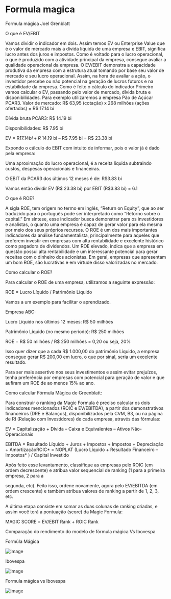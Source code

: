# Formula magica

Formula mágica Joel Grenblatt


O que é EV/EBIT


Vamos dividir o indicador em dois. Assim temos EV ou Enterprise Value que é o valor de mercado mais a dívida líquida de uma empresa e EBIT, significa lucro antes dos juros e impostos.
Como é voltado para o lucro operacional, o que é produzido com a atividade principal da empresa, consegue avaliar a qualidade operacional da empresa.
O EV/EBIT demonstra a capacidade produtiva da empresa com a estrutura atual tomando por base seu valor de mercado e seu lucro operacional. Assim, na hora de avaliar a ação, o investidor percebe ou não potencial na geração de lucros futuros e na estabilidade da empresa.
Como é feito o cálculo do indicador
Primeiro vamos calcular o EV, passando pelo valor de mercado, dívida bruta e disponibilidades. Para exemplo utilizaremos a empresa Pão de Açúcar PCAR3.
Valor de mercado: R$ 63,95 (cotação) x 268 milhões (ações ofertadas) = R$ 17.14 bi

Dívida bruta PCAR3: R$ 14.19 bi

Disponibilidades: R$ 7.95 bi

EV = R$17.14 bi + R$ 14.19 bi – R$ 7.95 bi = R$ 23.38 bi

Expondo o cálculo do EBIT com intuito de informar, pois o valor já é dado pela empresa:

Uma aproximação do lucro operacional, é a receita líquida subtraindo custos, despesas operacionais e financeiras.

O EBIT da PCAR3 dos últimos 12 meses é de: R$3.83 bi

Vamos então dividir EV (R$ 23.38 bi) por EBIT (R$3.83 bi) = 6.1

O que é ROE?

A sigla ROE, tem origem no termo em inglês, “Return on Equity”, que ao ser traduzido para o português pode ser interpretado como “Retorno sobre o capital.”
Em síntese, esse indicador busca demonstrar para os investidores e analistas, o quanto uma empresa é capaz de gerar valor para ela mesma por meio dos seus próprios recursos.
O ROE é um dos mais importantes indicadores da análise fundamentalista, principalmente para aqueles que preferem investir em empresas com alta rentabilidade e excelente histórico como pagadora de dividendos.
Um ROE elevado, indica que a empresa em questão possui alta rentabilidade e um interessante potencial para gerar receitas com o dinheiro dos acionistas. Em geral, empresas que apresentam um bom ROE, são lucrativas e em virtude disso valorizadas no mercado.

Como calcular o ROE?

Para calcular o ROE de uma empresa, utilizamos a seguinte expressão:

ROE = Lucro Líquido / Patrimônio Líquido

Vamos a um exemplo para facilitar o aprendizado.

Empresa ABC:

Lucro Líquido nos últimos 12 meses: R$ 50 milhões

Patrimônio Líquido (no mesmo período): R$ 250 milhões


ROE = R$ 50 milhões / R$ 250 milhões = 0,20 ou seja, 20%

Isso quer dizer que a cada R$ 1.000,00 do patrimônio Líquido, a empresa consegue gerar R$ 200,00 em lucro, o que por sinal, seria um excelente resultado.

Para ser mais assertivo nos seus investimentos e assim evitar prejuízos, tenha preferência por empresas com potencial para geração de valor e que aufiram um ROE de ao menos 15% ao ano.

Como calcular Fórmula Mágica de Greenblatt:

Para construir o ranking da Magic Formula é preciso calcular os dois indicadores mencionados (ROIC e EV/EBITDA), a partir dos demonstrativos financeiros (DRE e Balanços), disponibilizados pela CVM, B3, ou na página de RI (Relação com Investidores) de cada empresa, através das fórmulas:

EV = Capitalização + Dívida – Caixa e Equivalentes – Ativos Não-Operacionais

EBITDA = Resultado Líquido + Juros + Impostos + Impostos + Depreciação + AmortizaçãoROIC* = NOPLAT (Lucro Líquido + Resultado Financeiro – Impostos* ) / Capital Investido

Após feito esse levantamento, classifique as empresas pelo ROIC (em ordem decrescente) e atribua valor sequencial de ranking (1 para a primeira empresa, 2 para a 

segunda, etc). Feito isso, ordene novamente, agora pelo EV/EBITDA (em ordem crescente) e também atribua valores de ranking a partir de 1, 2, 3, etc.

A última etapa consiste em somar as duas colunas de ranking criadas, e assim você terá a pontuação (score) da Magic Formula:

MAGIC SCORE = EV/EBIT Rank + ROIC Rank

Comparação do rendimento do modelo de fórmula mágica Vs Ibovespa

Formúla Mágica 

![image](https://github.com/kevengond/Formula_magica/assets/108683443/511721f1-586a-4764-848e-b1eb6f4da63b)

Ibovespa

![image](https://github.com/kevengond/Formula_magica/assets/108683443/c1f1c68b-deb3-4969-937a-2c4190408603)

Formula mágica vs Ibovespa

![image](https://github.com/kevengond/Formula_magica/assets/108683443/9a3909b9-2161-4a59-b0c4-68e843718754)


